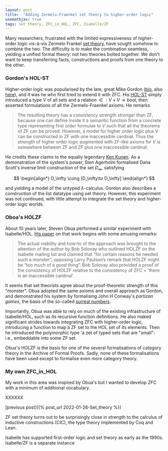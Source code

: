 ```yaml
---
layout: post
title:  "Adding Zermelo-Fraenkel set theory to higher-order logic"
usemathjax: true 
tags: set theory, ZFC_in_HOL, ZFC, Isabelle/ZF
---
```


Many researchers, frustrated with the limited expressiveness of higher-order logic vis-à-vis Zermelo Frankel [set theory](https://plato.stanford.edu/entries/set-theory/), have sought somehow to combine the two.
The difficulty is to make the combination seamless, yielding a unified formal theory: not two theories bolted together.
We don't want to keep transferring facts, constructions and proofs from one theory to the other.

### Gordon's HOL-ST

Higher-order logic was popularised by the late, great Mike Gordon ([bio](https://royalsocietypublishing.org/doi/10.1098/rsbm.2018.0019), also [here](https://arxiv.org/abs/1806.04002)),
and it was he who first tried to extend it with ZFC.
His [HOL-ST](https://rdcu.be/cJhwy) simply introduced a type
$V$ of all sets and a relation ${\in} : V\times V \to bool$, then asserted formulations of all the Zermelo-Fraenkel axioms.
He remarks

> The resulting theory has a consistency strength stronger than ZF, because one can define inside it a semantic function from a concrete type representing first order formulae to $V$ such that all the theorems of ZF can be proved. However, a model for higher order logic plus V can be constructed in ZF with one inaccessible cardinal. Thus the strength of higher order logic augmented with ZF-like axioms for $V$ is somewhere between ZF and ZF plus one inaccessible cardinal.

He credits these claims to the equally legendary [Ken Kunen](https://hilbert.math.wisc.edu/node/829).
As a demonstration of the system's power, Sten Agerholm formalised Dana Scott's inverse limit construction of the set $D_\infty$, satisfying


$$
\begin{align*}
 D_\infty \cong [D_\infty\to D_\infty]
\end{align*}
$$

and yielding a model of the untyped $\lambda$-calculus.
Gordon also describes a construction of the list datatype using set theory. However, this experiment was not continued, with little attempt to integrate the set theory and higher-order logic worlds.

### Oboa's HOLZF

About 10 years later, Steven Obua performed a similar experiment with Isabelle/HOL. [His paper](https://rdcu.be/cJDx2) on that work begins with some amusing remarks:

> The actual viability and how-to of the approach was brought to the attention of the author by Bob Solovay who outlined HOLZF on the Isabelle mailing list and claimed that “for certain reasons he needed such a monster”, opposing Larry Paulson’s remark that HOLZF might be “too much of a good thing”. Bob Solovay also provided a proof of the consistency of HOLZF relative to the consistency of ZFC + ’there is an inaccessible cardinal’.

It seems that set theorists agree about the proof-theoretic strength of this "monster". Obua adopted the same axioms and overall approach as Gordon, and demonstrated his system by formalising John H Conway's *partizan games*, the basis of the so-called [surreal numbers](https://www.cut-the-knot.org/WhatIs/Infinity/SurrealNumbers.shtml).

Importantly, Obua was able to rely on much of the existing infrastructure of Isabelle/HOL, such as its recursive function definitions.
He also maked significant strides towards integrating ZFC with higher-order logic, introducing a function to map a ZF set to the HOL set of its elements. Then he introduced the polymorphic type <span class="main"><span class="tfree">'a</span> zet</span>
of typed sets that are "small": i.e., embeddable into some ZF set.

Obua's HOLZF is the basis for one of the several formalisations of category theory in the Archive of Formal Proofs. Sadly, none of these formalisations have been used except to formalise even more category theory.

### My own ZFC_in_HOL
 
My work in this area was inspired by Obua's but I wanted to develop ZFC with a minimum of additional vocabulary.

XXXXXX

[previous post]({% post_url 2022-01-26-Set_theory %}) 

ZF set theory turns out to be surprisingly close in strength to the calculus of inductive constructions (CIC), the type theory implemented by Coq and Lean.

Isabelle has supported first-order logic and set theory as early as the 1990s. Isabelle/ZF is a separate instance
